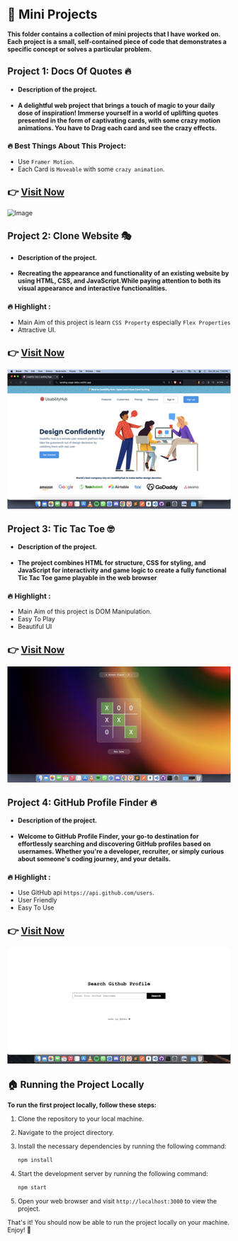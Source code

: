 # 🚀 Mini Projects

**This folder contains a collection of mini projects that I have worked on. Each project is a small, self-contained piece of code that demonstrates a specific concept or solves a particular problem.**

## Project 1: Docs Of Quotes 🔥

- #### **Description of the project.**

- **A delightful web project that brings a touch of magic to your daily dose of inspiration! Immerse yourself in a world of uplifting quotes presented in the form of captivating cards, with some crazy motion animations. You have to Drag each card and see the crazy effects.**

### 🔥 Best Things About This Project:
- Use `Framer Motion`.
- Each Card is `Moveable` with some `crazy animation`.

## 👉 [**Visit Now**](https://quotesdocs.netlify.app/)
![Image](https://raw.githubusercontent.com/debapriyo007/Mini-Projects/main/ReadMe%20Images/Screenshot%202024-01-20%20at%209.29.07%E2%80%AFAM.png)

## Project 2: Clone Website 🎭

- #### **Description of the project.**

- **Recreating the appearance and functionality of an existing website by using HTML, CSS, and JavaScript.While paying attention to both its visual appearance and interactive functionalities.**

### 🔥 Highlight :
- Main Aim of this project is learn `CSS Property` especially `Flex Properties`
- Attractive UI.

## 👉 [**Visit Now**](https://landing-page-debu.netlify.app/)
![Image](https://raw.githubusercontent.com/debapriyo007/Mini-Projects/main/ReadMe%20Images/Landing%20Page.png)


## Project 3: Tic Tac Toe 🤓

- #### **Description of the project.**

- **The project combines HTML for structure, CSS for styling, and JavaScript for interactivity and game logic to create a fully functional Tic Tac Toe game playable in the web browser**

### 🔥 Highlight :
- Main Aim of this project is DOM Manipulation.
- Easy To Play
- Beautiful UI

## 👉 [**Visit Now**](https://tic-tac-toe-debu.netlify.app/)
![Image](https://raw.githubusercontent.com/debapriyo007/Mini-Projects/main/ReadMe%20Images/Tic-Tac-Toe.png)

## Project 4: GitHub Profile Finder 🔥

- #### **Description of the project.**

- **Welcome to GitHub Profile Finder, your go-to destination for effortlessly searching and discovering GitHub profiles based on usernames. Whether you're a developer, recruiter, or simply curious about someone's coding journey, and your details.**

### 🔥 Highlight :
- Use GitHub api `https://api.github.com/users`.
- User Friendly
- Easy To Use

## 👉 [**Visit Now**](https://github-finder-debu.netlify.app/)
![Image](https://raw.githubusercontent.com/debapriyo007/Mini-Projects/main/ReadMe%20Images/Github%20finder.png)


## 🏠 Running the Project Locally

**To run the first project locally, follow these steps:**

1. Clone the repository to your local machine.
2. Navigate to the project directory.
3. Install the necessary dependencies by running the following command:

    ```bash
    npm install
    ```

4. Start the development server by running the following command:

    ```bash
    npm start
    ```

5. Open your web browser and visit `http://localhost:3000` to view the project.

That's it! You should now be able to run the project locally on your machine. Enjoy! 🎉




